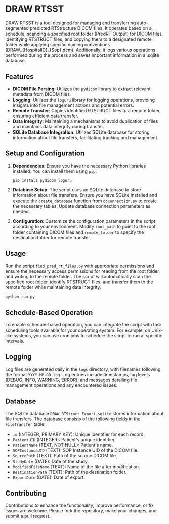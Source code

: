 
# DRAW RTSST

DRAW RTSST is a tool designed for managing and transferring auto-segmented predicted RTStructure DICOM files. It operates based on a schedule, scanning a specified root folder (PredRT Output) for DICOM files, identifying RTSTRUCT files, and copying them to a designated remote folder while applying specific naming conventions (DRAW_{HospitalID}_{Sop}.dcm). Additionally, it logs various operations performed during the process and saves important information in a .sqlite database.
## Features

- **DICOM File Parsing**: Utilizes the `pydicom` library to extract relevant metadata from DICOM files.
- **Logging**: Utilizes the `loguru` library for logging operations, providing insights into file management actions and potential errors.
- **Remote Transfer**: Copies identified RTSTRUCT files to a remote folder, ensuring efficient data transfer.
- **Data Integrity**: Maintaining a mechanisms to avoid duplication of files and maintains data integrity during transfer.
- **SQLite Database Integration**: Utilizes SQLite database for storing information about file transfers, facilitating tracking and management.

## Setup and Configuration

1. **Dependencies**: Ensure you have the necessary Python libraries installed. You can install them using `pip`:

    ```bash
    pip install pydicom loguru
    ```

2. **Database Setup**: The script uses an SQLite database to store information about file transfers. Ensure you have SQLite installed and execute the `create_database` function from `dbconnection.py` to create the necessary tables. Update database connection parameters as needed.

3. **Configuration**: Customize the configuration parameters in the script according to your environment. Modify `root_path` to point to the root folder containing DICOM files and `remote_folder` to specify the destination folder for remote transfer.


## Usage

Run the script `find_pred_rt_files.py` with appropriate permissions and ensure the necessary access permissions for reading from the root folder and writing to the remote folder. The script will automatically scan the specified root folder, identify RTSTRUCT files, and transfer them to the remote folder while maintaining data integrity.

```bash
python run.py
```

## Schedule-Based Operation

To enable schedule-based operation, you can integrate the script with task scheduling tools available for your operating system. For example, on Unix-like systems, you can use cron jobs to schedule the script to run at specific intervals.

## Logging

Log files are generated daily in the `logs` directory, with filenames following the format `YYYY-MM-DD.log`. Log entries include timestamps, log levels (DEBUG, INFO, WARNING, ERROR), and messages detailing file management operations and any encountered issues.

## Database

The SQLite database `DRAW RTStruct Export.sqlite` stores information about file transfers. The database consists of the following fields in the `FileTransfer` table:

- `id` (INTEGER, PRIMARY KEY): Unique identifier for each record.
- `PatientUID` (INTEGER): Patient's unique identifier.
- `PatientName` (TEXT, NOT NULL): Patient's name.
- `SOPInstanceUID` (TEXT): SOP Instance UID of the DICOM file.
- `SourcePath` (TEXT): Path of the source DICOM file.
- `StudyDate` (DATE): Date of the study.
- `ModifiedFileName` (TEXT): Name of the file after modification.
- `DestinationPath` (TEXT): Path of the destination folder.
- `ExportDate` (DATE): Date of export.

## Contributing

Contributions to enhance the functionality, improve performance, or fix issues are welcome. Please fork the repository, make your changes, and submit a pull request.
